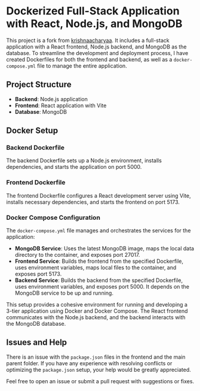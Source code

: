 # Dockerized Full-Stack Application with React, Node.js, and MongoDB

This project is a fork from [krishnaacharyaa](https://github.com/krishnaacharyaa). It includes a full-stack application with a React frontend, Node.js backend, and MongoDB as the database. To streamline the development and deployment process, I have created Dockerfiles for both the frontend and backend, as well as a `docker-compose.yml` file to manage the entire application.

## Project Structure

- **Backend**: Node.js application
- **Frontend**: React application with Vite
- **Database**: MongoDB

## Docker Setup

### Backend Dockerfile

The backend Dockerfile sets up a Node.js environment, installs dependencies, and starts the application on port 5000.

### Frontend Dockerfile

The frontend Dockerfile configures a React development server using Vite, installs necessary dependencies, and starts the frontend on port 5173.

### Docker Compose Configuration

The `docker-compose.yml` file manages and orchestrates the services for the application:

- **MongoDB Service**: Uses the latest MongoDB image, maps the local data directory to the container, and exposes port 27017.
- **Frontend Service**: Builds the frontend from the specified Dockerfile, uses environment variables, maps local files to the container, and exposes port 5173.
- **Backend Service**: Builds the backend from the specified Dockerfile, uses environment variables, and exposes port 5000. It depends on the MongoDB service to be up and running.

This setup provides a cohesive environment for running and developing a 3-tier application using Docker and Docker Compose. The React frontend communicates with the Node.js backend, and the backend interacts with the MongoDB database.

## Issues and Help

There is an issue with the `package.json` files in the frontend and the main parent folder. If you have any experience with resolving conflicts or optimizing the `package.json` setup, your help would be greatly appreciated.

Feel free to open an issue or submit a pull request with suggestions or fixes.

